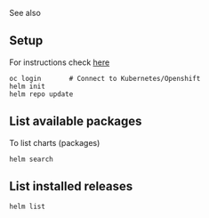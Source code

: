 See also <?add topic='Openshift'?>

## Setup

For instructions check [here](https://docs.helm.sh/using_helm/#quickstart-guide)

    oc login       # Connect to Kubernetes/Openshift
    helm init
    helm repo update

## List available packages

To list charts (packages)

    helm search

## List installed releases

    helm list
